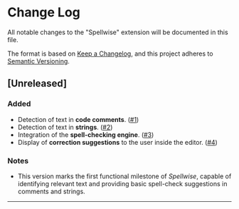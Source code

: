 # Change Log

All notable changes to the "Spellwise" extension will be documented in this file.

The format is based on [Keep a Changelog](https://keepachangelog.com/en/1.1.0/),
and this project adheres to [Semantic Versioning](https://semver.org/spec/v2.0.0.html).


## [Unreleased]

### Added
- Detection of text in **code comments**. ([#1](https://github.com/NeftaliGC/spellwise/issues/1))
- Detection of text in **strings**. ([#2](https://github.com/NeftaliGC/spellwise/issues/2))
- Integration of the **spell-checking engine**. ([#3](https://github.com/NeftaliGC/spellwise/issues/3))
- Display of **correction suggestions** to the user inside the editor. ([#4](https://github.com/NeftaliGC/spellwise/issues/4))

### Notes
- This version marks the first functional milestone of *Spellwise*, capable of identifying relevant text and providing basic spell-check suggestions in comments and strings.

---